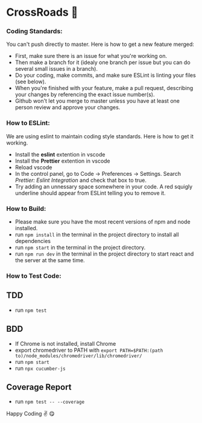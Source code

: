 # CrossRoads 💼

### Coding Standards:
You can't push directly to master. Here is how to get a new feature merged:

-   First, make sure there is an issue for what you're working on.
-   Then make a branch for it (idealy one branch per issue but you can do several small issues in a branch).
-   Do your coding, make commits, and make sure ESLint is linting your files (see below).
-   When you're finished with your feature, make a pull request, describing your changes by referencing the exact issue number(s).
-   Github won't let you merge to master unless you have at least one person review and approve your changes.

### How to ESLint:
We are using eslint to maintain coding style standards. Here is how to get it working.

-   Install the **eslint** extention in vscode
-   Install the **Prettier** extention in vscode
-   Reload vscode
-   In the control panel, go to Code -> Preferences -> Settings. Search _Prettier: Eslint Integration_ and check that box to true.
-   Try adding an unnessary space somewhere in your code. A red squigly underline should appear from ESLint telling you to remove it.

### How to Build:
-   Please make sure you have the most recent versions of npm and node installed.
-   run `npm install` in the terminal in the project directory to install all dependencies
-   run `npm start` in the terminal in the project directory.
-   run `npm run dev` in the terminal in the project directory to start react and the server at the same time.

### How to Test Code:
## TDD
-   run `npm test`
## BDD
-   If Chrome is not installed, install Chrome
-   export chromedriver to PATH with `export PATH=$PATH:(path to)/node_modules/chromedriver/lib/chromedriver/`
-   run `npm start`
-   run `npx cucumber-js`
## Coverage Report
-   run `npm test -- --coverage`

Happy Coding ✌️ 😋
